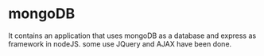 # mongoDB
It contains an application that uses mongoDB as a database and express as framework in nodeJS. some use JQuery and AJAX  have been done.
